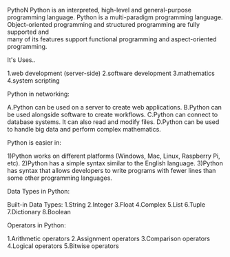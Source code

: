  
PythoN
 Python is an interpreted, high-level and general-purpose programming language. 
 Python is a multi-paradigm programming language. Object-oriented programming and structured programming are fully supported and   
 many of its features support functional programming and aspect-oriented programming.
         
         
It's Uses..

1.web development (server-side)
2.software development
3.mathematics
4.system scripting

 Python in networking:

A.Python can be used on a server to create web applications.
B.Python can be used alongside software to create workflows.
C.Python can connect to database systems. It can also read and modify files.
D.Python can be used to handle big data and perform complex mathematics.


Python is easier in:

1)Python works on different platforms (Windows, Mac, Linux, Raspberry Pi, etc).
2)Python has a simple syntax similar to the English language.
3)Python has syntax that allows developers to write programs with fewer lines than some other programming languages.




Data Types in Python:

Built-in Data Types:
1.String
2.Integer
3.Float
4.Complex
5.List
6.Tuple
7.Dictionary
8.Boolean

Operators in Python:

1.Arithmetic operators
2.Assignment operators
3.Comparison operators
4.Logical operators
5.Bitwise operators
